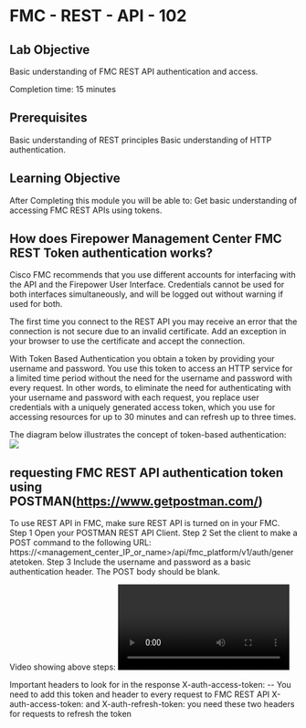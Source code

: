 # FMC - REST - API - 102

## Lab Objective

Basic understanding of FMC REST API authentication and access.  

Completion time: 15 minutes

## Prerequisites
Basic understanding of REST principles
Basic understanding of HTTP authentication.

## Learning Objective
After Completing this module you will be able to:
Get basic understanding of accessing FMC REST APIs using tokens.


## How does Firepower Management Center FMC REST Token authentication works?
Cisco FMC recommends that you use different accounts for interfacing with the API and the Firepower User Interface. Credentials cannot be used for both interfaces simultaneously, and will be logged out without warning if used for both.

The first time you connect to the REST API you may receive an error that the connection is not secure due to an invalid certificate. Add an exception in your browser to use the certificate and accept the connection.

With Token Based Authentication you obtain a token by providing your username and password. You use this token to access an HTTP service for a limited time period without the need for the username and password with every request. In other words, to eliminate the need for authenticating with your username and password with each request, you replace user credentials with a uniquely generated access token, which you use for accessing resources for up to 30 minutes and can refresh up to three times.

The diagram below illustrates the concept of token-based authentication:
![](/posts/files/firepower-restapi-102/assets/images/FMCCallFlow.jpg)

## requesting FMC REST API authentication token using POSTMAN(https://www.getpostman.com/)
To use REST API in FMC, make sure REST API is turned on in your FMC.
Step 1  	Open your POSTMAN REST API Client.
Step 2  	Set the client to make a POST command to the following URL: https://<management_center_IP_or_name>/api/fmc_platform/v1/auth/generatetoken.
Step 3  	Include the username and password as a basic authentication header. The POST body should be blank.

Video showing above steps:
![](/posts/files/firepower-restapi-101/assets/images/requestTok.mp4)

Important headers to look for in the response
X-auth-access-token:<authentication token value>  -- You need to add this token and header to every request to FMC REST API
X-auth-access-token:<authentication token value> and X-auth-refresh-token:<refresh token value> you need these two headers for requests to refresh the token
